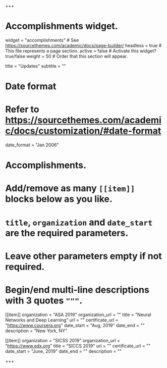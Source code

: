 +++
# Accomplishments widget.
widget = "accomplishments"  # See https://sourcethemes.com/academic/docs/page-builder/
headless = true  # This file represents a page section.
active = false  # Activate this widget? true/false
weight = 50  # Order that this section will appear.

title = "Updates"
subtitle = ""

# Date format
#   Refer to https://sourcethemes.com/academic/docs/customization/#date-format
date_format = "Jan 2006"

# Accomplishments.
#   Add/remove as many `[[item]]` blocks below as you like.
#   `title`, `organization` and `date_start` are the required parameters.
#   Leave other parameters empty if not required.
#   Begin/end multi-line descriptions with 3 quotes `"""`.


[[item]]
  organization = "ASA 2019"
  organization_url = ""
  title = "Neural Networks and Deep Learning"
  url = ""
  certificate_url = "https://www.coursera.org"
  date_start = "Aug, 2019"
  date_end = ""
  description = "New York, NY"

[[item]]
  organization = "SICSS 2019"
  organization_url = "https://www.edx.org"
  title = "SICCS 2019"
  url = ""
  certificate_url = ""
  date_start = "June, 2019"
  date_end = ""
  description = ""

+++
